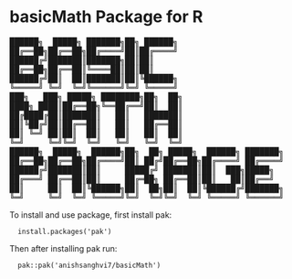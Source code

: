 # basicMath Package for R

<pre>
██████╗  █████╗ ███████╗██╗ ██████╗                      
██╔══██╗██╔══██╗██╔════╝██║██╔════╝                      
██████╔╝███████║███████╗██║██║                           
██╔══██╗██╔══██║╚════██║██║██║                           
██████╔╝██║  ██║███████║██║╚██████╗                      
╚═════╝ ╚═╝  ╚═╝╚══════╝╚═╝ ╚═════╝                      
███╗   ███╗ █████╗ ████████╗██╗  ██╗                     
████╗ ████║██╔══██╗╚══██╔══╝██║  ██║                     
██╔████╔██║███████║   ██║   ███████║                     
██║╚██╔╝██║██╔══██║   ██║   ██╔══██║                     
██║ ╚═╝ ██║██║  ██║   ██║   ██║  ██║                     
╚═╝     ╚═╝╚═╝  ╚═╝   ╚═╝   ╚═╝  ╚═╝                     
██████╗  █████╗  ██████╗██╗  ██╗ █████╗  ██████╗ ███████╗
██╔══██╗██╔══██╗██╔════╝██║ ██╔╝██╔══██╗██╔════╝ ██╔════╝
██████╔╝███████║██║     █████╔╝ ███████║██║  ███╗█████╗  
██╔═══╝ ██╔══██║██║     ██╔═██╗ ██╔══██║██║   ██║██╔══╝  
██║     ██║  ██║╚██████╗██║  ██╗██║  ██║╚██████╔╝███████╗
╚═╝     ╚═╝  ╚═╝ ╚═════╝╚═╝  ╚═╝╚═╝  ╚═╝ ╚═════╝ ╚══════╝                                                       
</pre>                                                                                  
                                                                                      

To install and use package, first install pak:

```
  install.packages('pak')
```

Then after installing pak run:

```
  pak::pak('anishsanghvi7/basicMath')
```

